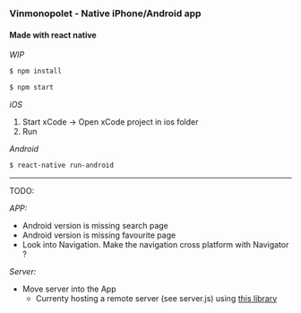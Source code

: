 ### Vinmonopolet - Native iPhone/Android app
#### Made with react native

*WIP*

```bash
$ npm install
```

```bash
$ npm start
```

*iOS*

1. Start xCode -> Open xCode project in ios folder
2. Run

*Android*

```bash
$ react-native run-android
```
---

TODO:

*APP:*

- Android version is missing search page
- Android version is missing favourite page
- Look into Navigation. Make the navigation cross platform with Navigator ?

*Server:*

- Move server into the App
  - Currenty hosting a remote server (see server.js) using [this library](https://github.com/rexxars/vinmonopolet)


